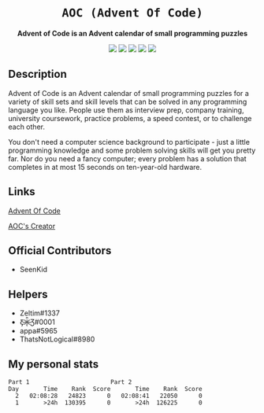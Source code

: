 <div align="center">
  <h1><code>AOC (Advent Of Code)</code></h1>
  <p>
    <strong>Advent of Code is an Advent calendar of small programming puzzles</strong>
  </p>
  <p style="margin-bottom: 0.5ex;">
    <img src="https://img.shields.io/github/downloads/SeenKid/AOC/total"/>
    <img src="https://img.shields.io/github/last-commit/AOC/AOC"/>
    <img src="https://img.shields.io/github/issues/AOC/AOC"/>
    <img src="https://img.shields.io/github/issues-closed/AOC/AOC"/>
    <img src="https://img.shields.io/github/repo-size/AOC/AOC"/>
  </p>
</div>


## Description ##
Advent of Code is an Advent calendar of small programming puzzles for a variety of skill sets and skill levels that can be solved in any programming language you like. People use them as interview prep, company training, university coursework, practice problems, a speed contest, or to challenge each other.

You don't need a computer science background to participate - just a little programming knowledge and some problem solving skills will get you pretty far. Nor do you need a fancy computer; every problem has a solution that completes in at most 15 seconds on ten-year-old hardware.

## Links ##
[Advent Of Code](https://adventofcode.com/)

[AOC's Creator](http://was.tl/)

## Official Contributors ##
 - SeenKid
 
 ## Helpers ##
  - Zeltim#1337
  - Ƹ̵̡Ӝ̵̨̄Ʒ#0001
  - appa#5965
  - ThatsNotLogical#8980
  
  
  ## My personal stats  ##
  
```
Part 1 						 Part 2
Day       Time    Rank  Score       Time    Rank  Score
  2   02:08:28   24823      0   02:08:41   22050      0
  1       >24h  130395      0       >24h  126225      0
```

